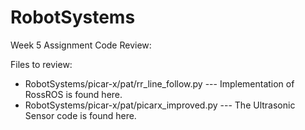 # RobotSystems

Week 5 Assignment Code Review:

Files to review:
- RobotSystems/picar-x/pat/rr_line_follow.py
	--- Implementation of RossROS is found here.
- RobotSystems/picar-x/pat/picarx_improved.py
	--- The Ultrasonic Sensor code is found here.
